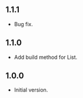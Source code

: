 ## 1.1.1
- Bug fix.

## 1.1.0
- Add build method for List<ValueNotifier>.

## 1.0.0
- Initial version.
